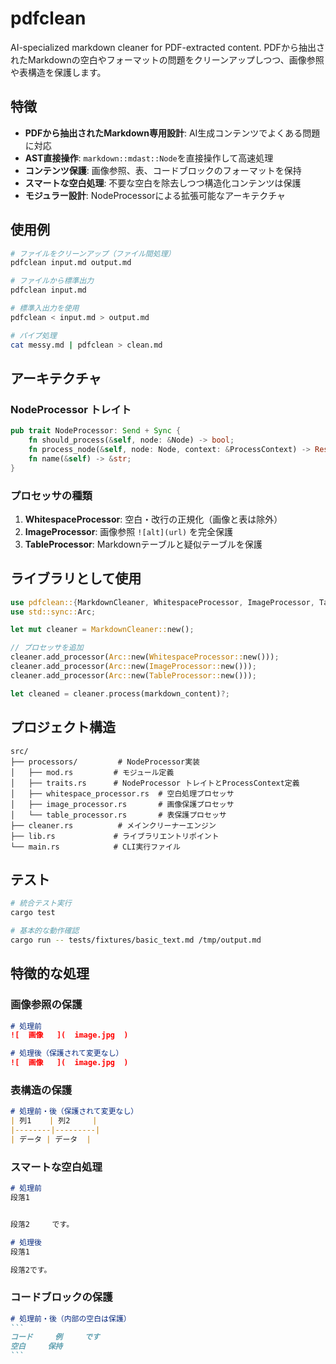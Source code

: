 # pdfclean

AI-specialized markdown cleaner for PDF-extracted content. PDFから抽出されたMarkdownの空白やフォーマットの問題をクリーンアップしつつ、画像参照や表構造を保護します。

## 特徴

- **PDFから抽出されたMarkdown専用設計**: AI生成コンテンツでよくある問題に対応
- **AST直接操作**: `markdown::mdast::Node`を直接操作して高速処理
- **コンテンツ保護**: 画像参照、表、コードブロックのフォーマットを保持
- **スマートな空白処理**: 不要な空白を除去しつつ構造化コンテンツは保護
- **モジュラー設計**: NodeProcessorによる拡張可能なアーキテクチャ

## 使用例

```bash
# ファイルをクリーンアップ（ファイル間処理）
pdfclean input.md output.md

# ファイルから標準出力
pdfclean input.md

# 標準入出力を使用
pdfclean < input.md > output.md

# パイプ処理
cat messy.md | pdfclean > clean.md
```

## アーキテクチャ

### NodeProcessor トレイト

```rust
pub trait NodeProcessor: Send + Sync {
    fn should_process(&self, node: &Node) -> bool;
    fn process_node(&self, node: Node, context: &ProcessContext) -> Result<Option<Node>>;
    fn name(&self) -> &str;
}
```

### プロセッサの種類

1. **WhitespaceProcessor**: 空白・改行の正規化（画像と表は除外）
2. **ImageProcessor**: 画像参照 `![alt](url)` を完全保護
3. **TableProcessor**: Markdownテーブルと疑似テーブルを保護

## ライブラリとして使用

```rust
use pdfclean::{MarkdownCleaner, WhitespaceProcessor, ImageProcessor, TableProcessor};
use std::sync::Arc;

let mut cleaner = MarkdownCleaner::new();

// プロセッサを追加
cleaner.add_processor(Arc::new(WhitespaceProcessor::new()));
cleaner.add_processor(Arc::new(ImageProcessor::new()));
cleaner.add_processor(Arc::new(TableProcessor::new()));

let cleaned = cleaner.process(markdown_content)?;
```

## プロジェクト構造

```
src/
├── processors/         # NodeProcessor実装
│   ├── mod.rs         # モジュール定義
│   ├── traits.rs      # NodeProcessor トレイトとProcessContext定義
│   ├── whitespace_processor.rs  # 空白処理プロセッサ
│   ├── image_processor.rs       # 画像保護プロセッサ
│   └── table_processor.rs       # 表保護プロセッサ
├── cleaner.rs          # メインクリーナーエンジン
├── lib.rs             # ライブラリエントリポイント
└── main.rs            # CLI実行ファイル
```

## テスト

```bash
# 統合テスト実行
cargo test

# 基本的な動作確認
cargo run -- tests/fixtures/basic_text.md /tmp/output.md
```

## 特徴的な処理

### 画像参照の保護
```markdown
# 処理前
![  画像   ](  image.jpg  )

# 処理後（保護されて変更なし）
![  画像   ](  image.jpg  )
```

### 表構造の保護
```markdown
# 処理前・後（保護されて変更なし）
| 列1    | 列2     |
|--------|---------|
| データ | データ  |
```

### スマートな空白処理
```markdown
# 処理前
段落1


段落2　　　です。

# 処理後
段落1

段落2です。
```

### コードブロックの保護
````markdown
# 処理前・後（内部の空白は保護）
```
コード　　　例　　　です
空白　　　保持
```
````